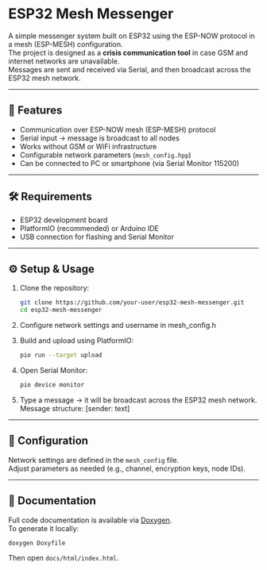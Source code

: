 # ESP32 Mesh Messenger

A simple messenger system built on ESP32 using the ESP-NOW protocol in a mesh (ESP-MESH) configuration.  
The project is designed as a **crisis communication tool** in case GSM and internet networks are unavailable.  
Messages are sent and received via Serial, and then broadcast across the ESP32 mesh network.

---

## 🚀 Features
- Communication over ESP-NOW mesh (ESP-MESH) protocol
- Serial input → message is broadcast to all nodes
- Works without GSM or WiFi infrastructure
- Configurable network parameters (`mesh_config.hpp`)
- Can be connected to PC or smartphone (via Serial Monitor 115200)

---

## 🛠 Requirements
- ESP32 development board
- PlatformIO (recommended) or Arduino IDE
- USB connection for flashing and Serial Monitor

---

## ⚙️ Setup & Usage

1. Clone the repository:
   ```bash
   git clone https://github.com/your-user/esp32-mesh-messenger.git
   cd esp32-mesh-messenger
   ```
2. Configure network settings and username in mesh_config.h

3. Build and upload using PlatformIO:
   ```bash
   pio run --target upload
   ```
4. Open Serial Monitor:
   ```bash
   pio device monitor
   ```
5. Type a message → it will be broadcast across the ESP32 mesh network.
   Message structure: [sender: text]
---

## 🔧 Configuration
Network settings are defined in the `mesh_config` file.  
Adjust parameters as needed (e.g., channel, encryption keys, node IDs).

---

## 📖 Documentation
Full code documentation is available via [Doxygen](https://www.doxygen.nl).  
To generate it locally:
```bash
doxygen Doxyfile
```
Then open `docs/html/index.html`.
